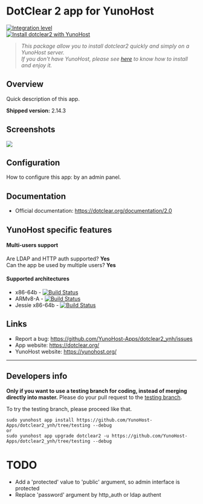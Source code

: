 # DotClear 2 app for YunoHost

[![Integration level](https://dash.yunohost.org/integration/dotclear2.svg)](https://dash.yunohost.org/appci/app/dotclear2)  
[![Install dotclear2 with YunoHost](https://install-app.yunohost.org/install-with-yunohost.png)](https://install-app.yunohost.org/?app=dotclear2)

> *This package allow you to install dotclear2 quickly and simply on a YunoHost server.  
If you don't have YunoHost, please see [here](https://yunohost.org/#/install) to know how to install and enjoy it.*

## Overview
Quick description of this app.

**Shipped version:** 2.14.3

## Screenshots

![](https://installatron.com/images/remote/ss2_dotclear.png)

## Configuration

How to configure this app: by an admin panel.

## Documentation

 * Official documentation: https://dotclear.org/documentation/2.0

## YunoHost specific features

#### Multi-users support

Are LDAP and HTTP auth supported? **Yes**  
Can the app be used by multiple users? **Yes**

#### Supported architectures

* x86-64b - [![Build Status](https://ci-apps.yunohost.org/ci/logs/dotclear2%20%28Community%29.svg)](https://ci-apps.yunohost.org/ci/apps/dotclear2/)
* ARMv8-A - [![Build Status](https://ci-apps-arm.yunohost.org/ci/logs/dotclear2%20%28Community%29.svg)](https://ci-apps-arm.yunohost.org/ci/apps/dotclear2/)
* Jessie x86-64b - [![Build Status](https://ci-stretch.nohost.me/ci/logs/dotclear2%20%28Community%29.svg)](https://ci-stretch.nohost.me/ci/apps/dotclear2/)

## Links

 * Report a bug: https://github.com/YunoHost-Apps/dotclear2_ynh/issues
 * App website: https://dotclear.org/
 * YunoHost website: https://yunohost.org/

---

Developers info
----------------

**Only if you want to use a testing branch for coding, instead of merging directly into master.**
Please do your pull request to the [testing branch](https://github.com/YunoHost-Apps/dotclear2_ynh/tree/testing).

To try the testing branch, please proceed like that.
```
sudo yunohost app install https://github.com/YunoHost-Apps/dotclear2_ynh/tree/testing --debug
or
sudo yunohost app upgrade dotclear2 -u https://github.com/YunoHost-Apps/dotclear2_ynh/tree/testing --debug
```

# TODO

- Add a 'protected' value to 'public' argument, so admin interface is protected
- Replace 'password' argument by http_auth or ldap authent
